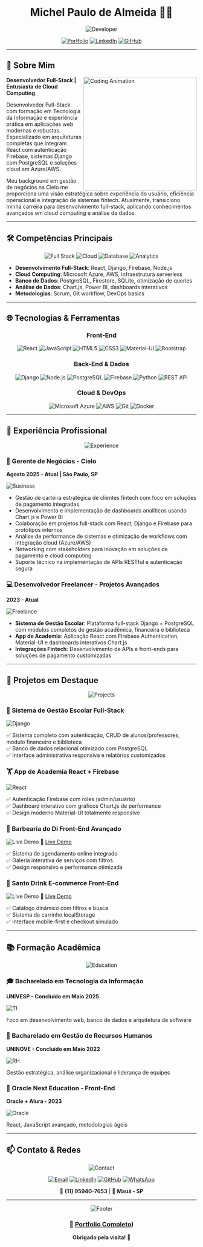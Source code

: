 
  <div align="center">

# Michel Paulo de Almeida 👨‍💻

![Developer](https://readme-typing-svg.herokuapp.com?font=Fira+Code&size=28&duration=3000&pause=1000&color=00AFEE&center=true&vCenter=true&width=600&lines=Developer+animation;Full-Stack+Developer;Cloud+Computing+Enthusiast;UI%2FUX+Designer)

[![Portfolio](https://img.shields.io/badge/Portfolio-000000?style=for-the-badge&logo=About.me&logoColor=white)](https://michelpaulo.dev)
[![LinkedIn](https://img.shields.io/badge/LinkedIn-0077B5?style=for-the-badge&logo=linkedin&logoColor=white)](https://linkedin.com/in/michelpaulo)
[![GitHub](https://img.shields.io/badge/GitHub-100000?style=for-the-badge&logo=github&logoColor=white)](https://github.com/michelpaulo)

</div>

---

## 💫 Sobre Mim

<img align="right" width="300" src="https://media.giphy.com/media/qgQUggAC3Pfv687qPC/giphy.gif" alt="Coding Animation">

**Desenvolvedor Full-Stack | Entusiasta de Cloud Computing**

Desenvolvedor Full-Stack com formação em Tecnologia da Informação e experiência prática em aplicações web modernas e robustas. Especializado em arquiteturas completas que integram React com autenticação Firebase, sistemas Django com PostgreSQL e soluções cloud em Azure/AWS.

Meu background em gestão de negócios na Cielo me proporciona uma visão estratégica sobre experiência do usuário, eficiência operacional e integração de sistemas fintech. Atualmente, transiciono minha carreira para desenvolvimento full-stack, aplicando conhecimentos avançados em cloud computing e análise de dados.

---

## 🛠️ Competências Principais

<div align="center">

![Full Stack](https://img.shields.io/badge/Full--Stack-React%20%7C%20Django%20%7C%20Firebase-00AFEE?style=for-the-badge&logo=full-stack&logoColor=white)
![Cloud](https://img.shields.io/badge/Cloud-Azure%20%7C%20AWS-FF6B6B?style=for-the-badge&logo=cloud&logoColor=white)
![Database](https://img.shields.io/badge/Database-PostgreSQL%20%7C%20Firestore-4ECDC4?style=for-the-badge&logo=postgresql&logoColor=white)
![Analytics](https://img.shields.io/badge/Analytics-Chart.js%20%7C%20Power%20BI-FFE66D?style=for-the-badge&logo=chartdotjs&logoColor=black)

</div>

- **Desenvolvimento Full-Stack**: React, Django, Firebase, Node.js
- **Cloud Computing**: Microsoft Azure, AWS, infraestrutura serverless
- **Banco de Dados**: PostgreSQL, Firestore, SQLite, otimização de queries
- **Análise de Dados**: Chart.js, Power BI, dashboards interativos
- **Metodologias**: Scrum, Git workflow, DevOps basics

---

## 🌐 Tecnologias & Ferramentas

<div align="center">

### Front-End
![React](https://img.shields.io/badge/React-20232A?style=for-the-badge&logo=react&logoColor=61DAFB)
![JavaScript](https://img.shields.io/badge/JavaScript-F7DF1E?style=for-the-badge&logo=javascript&logoColor=black)
![HTML5](https://img.shields.io/badge/HTML5-E34F26?style=for-the-badge&logo=html5&logoColor=white)
![CSS3](https://img.shields.io/badge/CSS3-1572B6?style=for-the-badge&logo=css3&logoColor=white)
![Material-UI](https://img.shields.io/badge/Material--UI-0081CB?style=for-the-badge&logo=material-ui&logoColor=white)
![Bootstrap](https://img.shields.io/badge/Bootstrap-563D7C?style=for-the-badge&logo=bootstrap&logoColor=white)

### Back-End & Dados
![Django](https://img.shields.io/badge/Django-092E20?style=for-the-badge&logo=django&logoColor=green)
![Node.js](https://img.shields.io/badge/Node.js-43853D?style=for-the-badge&logo=node.js&logoColor=white)
![PostgreSQL](https://img.shields.io/badge/PostgreSQL-316192?style=for-the-badge&logo=postgresql&logoColor=white)
![Firebase](https://img.shields.io/badge/Firebase-039BE5?style=for-the-badge&logo=Firebase&logoColor=white)
![Python](https://img.shields.io/badge/Python-3776AB?style=for-the-badge&logo=python&logoColor=white)
![REST API](https://img.shields.io/badge/REST-02569B?style=for-the-badge&logo=swagger&logoColor=white)

### Cloud & DevOps
![Microsoft Azure](https://img.shields.io/badge/Microsoft_Azure-0089D6?style=for-the-badge&logo=microsoft-azure&logoColor=white)
![AWS](https://img.shields.io/badge/Amazon_AWS-FF9900?style=for-the-badge&logo=amazonaws&logoColor=white)
![Git](https://img.shields.io/badge/Git-F05032?style=for-the-badge&logo=git&logoColor=white)
![Docker](https://img.shields.io/badge/Docker-2496ED?style=for-the-badge&logo=docker&logoColor=white)

</div>

---

## 💼 Experiência Profissional

<div align="center">

![Experience](https://media.giphy.com/media/3oKIPnAiaMCws8nOsE/giphy.gif)

</div>

### 👔 Gerente de Negócios - Cielo
**Agosto 2025 - Atual | São Paulo, SP**

![Business](https://img.shields.io/badge/Business%20Management-Strategic%20Planning-00AFEE?style=flat-square&logo=business&logoColor=white)

- Gestão de carteira estratégica de clientes fintech com foco em soluções de pagamento integradas
- Desenvolvimento e implementação de dashboards analíticos usando Chart.js e Power BI
- Colaboração em projetos full-stack com React, Django e Firebase para protótipos internos
- Análise de performance de sistemas e otimização de workflows com integração cloud (Azure/AWS)
- Networking com stakeholders para inovação em soluções de pagamento e cloud computing
- Suporte técnico na implementação de APIs RESTful e autenticação segura

### 💻 Desenvolvedor Freelancer - Projetos Avançados
**2023 - Atual**

![Freelance](https://img.shields.io/badge/Freelance-Full--Stack%20Projects-FF6B6B?style=flat-square&logo=freelancer&logoColor=white)

- **Sistema de Gestão Escolar**: Plataforma full-stack Django + PostgreSQL com módulos completos de gestão acadêmica, financeira e biblioteca
- **App de Academia**: Aplicação React com Firebase Authentication, Material-UI e dashboards interativos Chart.js
- **Integrações Fintech**: Desenvolvimento de APIs e front-ends para soluções de pagamento customizadas

---

## 🚀 Projetos em Destaque

<div align="center">

![Projects](https://media.giphy.com/media/L1R1tvI9svkIWwpVYr/giphy.gif)

</div>

### 🏫 Sistema de Gestão Escolar Full-Stack
![Django](https://img.shields.io/badge/Django%20+%20PostgreSQL-Full%20Stack-092E20?style=for-the-badge&logo=django&logoColor=green)

✅ Sistema completo com autenticação, CRUD de alunos/professores, módulo financeiro e biblioteca  
✅ Banco de dados relacional otimizado com PostgreSQL  
✅ Interface administrativa responsiva e relatórios customizados

### 🏋️ App de Academia React + Firebase
![React](https://img.shields.io/badge/React%20+%20Firebase-Material--UI-20232A?style=for-the-badge&logo=react&logoColor=61DAFB)

✅ Autenticação Firebase com roles (admin/usuário)  
✅ Dashboard interativo com gráficos Chart.js de performance  
✅ Design moderno Material-UI totalmente responsivo

### 💈 Barbearia do Di Front-End Avançado
![Live Demo](https://img.shields.io/badge/Live%20Demo-View%20Project-4ECDC4?style=for-the-badge&logo=external-link&logoColor=white)
🔗 [Live Demo](https://barbearia-do-di.vercel.app/)

✅ Sistema de agendamento online integrado  
✅ Galeria interativa de serviços com filtros  
✅ Design responsivo e performance otimizada

### 🍹 Santo Drink E-commerce Front-End
![Live Demo](https://img.shields.io/badge/Live%20Demo-View%20Project-4ECDC4?style=for-the-badge&logo=external-link&logoColor=white)
🔗 [Live Demo](https://santo-drink.vercel.app/)

✅ Catálogo dinâmico com filtros e busca  
✅ Sistema de carrinho localStorage  
✅ Interface mobile-first e checkout simulado

---

## 📚 Formação Acadêmica

<div align="center">

![Education](https://media.giphy.com/media/3o7btPCcdNniyf0ArS/giphy.gif)

</div>

### 🎓 Bacharelado em Tecnologia da Informação
**UNIVESP - Concluído em Maio 2025**

![TI](https://img.shields.io/badge/Technology-Information%20Technology-00AFEE?style=flat-square&logo=computer&logoColor=white)

Foco em desenvolvimento web, banco de dados e arquitetura de software

### 👥 Bacharelado em Gestão de Recursos Humanos
**UNINOVE - Concluído em Maio 2022**

![RH](https://img.shields.io/badge/Management-Human%20Resources-FF6B6B?style=flat-square&logo=people&logoColor=white)

Gestão estratégica, análise organizacional e liderança de equipes

### 🚀 Oracle Next Education - Front-End
**Oracle + Alura - 2023**

![Oracle](https://img.shields.io/badge/Oracle-Front--End%20Education-FF0000?style=flat-square&logo=oracle&logoColor=white)

React, JavaScript avançado, metodologias ágeis

---



## 📫 Contato & Redes

<div align="center">

![Contact](https://media.giphy.com/media/LnQjpWaON8nhr21vNW/giphy.gif)

[![Email](https://img.shields.io/badge/Email-D14836?style=for-the-badge&logo=gmail&logoColor=white)](mailto:michelpaulo@email.com)
[![LinkedIn](https://img.shields.io/badge/LinkedIn-0077B5?style=for-the-badge&logo=linkedin&logoColor=white)](https://linkedin.com/in/michelpaulo)
[![GitHub](https://img.shields.io/badge/GitHub-100000?style=for-the-badge&logo=github&logoColor=white)](https://github.com/michelpaulo)
[![WhatsApp](https://img.shields.io/badge/WhatsApp-25D366?style=for-the-badge&logo=whatsapp&logoColor=white)](https://wa.me/5511959407653)

📱 **(11) 95940-7653** | 📍 **Mauá - SP**

</div>

---

<div align="center">

![Footer](https://media.giphy.com/media/26BRrSvJUaNz0xAS0/giphy.gif)

### 🔗 [Portfolio Completo](https://michelalmeida1990.github.io/Portfolio-Profissional/))



**Obrigado pela visita! 👋**

</div>

